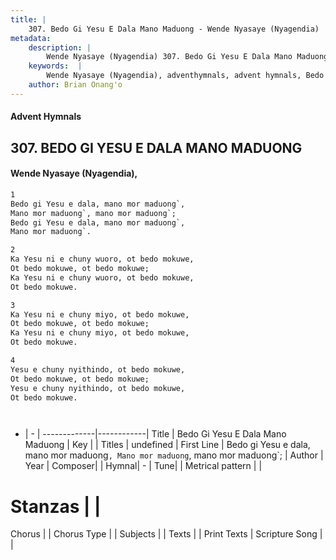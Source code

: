 ```yaml
---
title: |
    307. Bedo Gi Yesu E Dala Mano Maduong - Wende Nyasaye (Nyagendia)
metadata:
    description: |
        Wende Nyasaye (Nyagendia) 307. Bedo Gi Yesu E Dala Mano Maduong. Bedo gi Yesu e dala, mano mor maduong`, Mano mor maduong`, mano mor maduong`; Bedo gi Yesu e dala, mano mor maduong`, Mano mor maduong`.  
    keywords:  |
        Wende Nyasaye (Nyagendia), adventhymnals, advent hymnals, Bedo Gi Yesu E Dala Mano Maduong, Bedo gi Yesu e dala, mano mor maduong`, Mano mor maduong`, mano mor maduong`;. 
    author: Brian Onang'o
---
```


#### Advent Hymnals
## 307. BEDO GI YESU E DALA MANO MADUONG
####  Wende Nyasaye (Nyagendia),

```txt
1
Bedo gi Yesu e dala, mano mor maduong`,
Mano mor maduong`, mano mor maduong`;
Bedo gi Yesu e dala, mano mor maduong`,
Mano mor maduong`.

2
Ka Yesu ni e chuny wuoro, ot bedo mokuwe,
Ot bedo mokuwe, ot bedo mokuwe;
Ka Yesu ni e chuny wuoro, ot bedo mokuwe,
Ot bedo mokuwe.

3
Ka Yesu ni e chuny miyo, ot bedo mokuwe, 
Ot bedo mokuwe, ot bedo mokuwe;
Ka Yesu ni e chuny miyo, ot bedo mokuwe,
Ot bedo mokuwe.

4
Yesu e chuny nyithindo, ot bedo mokuwe,
Ot bedo mokuwe, ot bedo mokuwe;
Yesu e chuny nyithindo, ot bedo mokuwe,
Ot bedo mokuwe.




```

- |   -  |
-------------|------------|
Title | Bedo Gi Yesu E Dala Mano Maduong |
Key |  |
Titles | undefined |
First Line | Bedo gi Yesu e dala, mano mor maduong`, Mano mor maduong`, mano mor maduong`; |
Author | 
Year | 
Composer| |
Hymnal|  - |
Tune|  |
Metrical pattern | |
# Stanzas |  |
Chorus |  |
Chorus Type |  |
Subjects | |
Texts |  |
Print Texts | 
Scripture Song |  |
    
